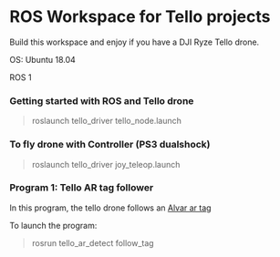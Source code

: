 # ROS Workspace for Tello projects

Build this workspace and enjoy if you have a DJI Ryze Tello drone. 

OS: Ubuntu 18.04

ROS 1

### Getting started with ROS and Tello drone
> roslaunch tello_driver tello_node.launch

### To fly drone with Controller (PS3 dualshock)
> roslaunch tello_driver joy_teleop.launch  

### Program 1: Tello AR tag follower
In this program, the tello drone follows an [Alvar ar tag](http://wiki.ros.org/ar_track_alvar)

To launch the program:
> rosrun tello_ar_detect follow_tag
